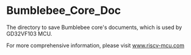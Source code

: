 # Bumblebee_Core_Doc

The directory to save Bumblebee core's documents, which is used by GD32VF103 MCU.


For more comprehensive information, please visit www.riscv-mcu.com
